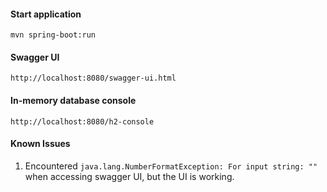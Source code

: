 #### Start application
```mvn spring-boot:run```

#### Swagger UI
```http://localhost:8080/swagger-ui.html```

#### In-memory database console
```http://localhost:8080/h2-console```


#### Known Issues
1. Encountered ```java.lang.NumberFormatException: For input string: ""``` when accessing swagger UI, but the UI is working.